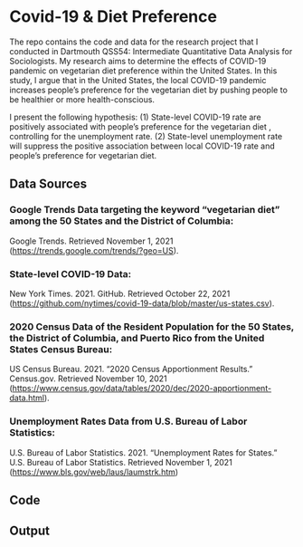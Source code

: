 # Covid-19 & Diet Preference
The repo contains the code and data for the research project that I conducted in Dartmouth QSS54: Intermediate Quantitative Data Analysis for Sociologists. My research aims to determine the effects of COVID-19 pandemic on vegetarian diet preference within the United States. In this study, I argue that in the United States, the local COVID-19 pandemic increases people’s preference for the vegetarian diet by pushing people to be healthier or more health-conscious.

I present the following hypothesis:
(1) State-level COVID-19 rate are positively associated with people’s preference for the vegetarian diet , controlling for the unemployment rate.
(2) State-level unemployment rate will suppress the positive association between local COVID-19 rate and people’s preference for vegetarian diet.
## Data Sources
### Google Trends Data targeting the keyword “vegetarian diet” among the 50 States and the District of Columbia: 
Google Trends. Retrieved November 1, 2021 (https://trends.google.com/trends/?geo=US).

### State-level COVID-19 Data: 
New York Times. 2021. GitHub. Retrieved October 22, 2021 (https://github.com/nytimes/covid-19-data/blob/master/us-states.csv).

### 2020 Census Data of the Resident Population for the 50 States, the District of Columbia, and Puerto Rico from the United States Census Bureau: 
US Census Bureau. 2021. “2020 Census Apportionment Results.” Census.gov. Retrieved November 10, 2021 (https://www.census.gov/data/tables/2020/dec/2020-apportionment-data.html).

### Unemployment Rates Data from U.S. Bureau of Labor Statistics: 
U.S. Bureau of Labor Statistics. 2021. “Unemployment Rates for States.” U.S. Bureau of Labor Statistics. Retrieved November 1, 2021 (https://www.bls.gov/web/laus/laumstrk.htm)

## Code


## Output
